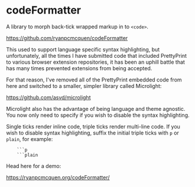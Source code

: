 # codeFormatter

A library to morph back-tick wrapped markup in to `<code>`.

https://github.com/ryanpcmcquen/codeFormatter

This used to support language specific syntax highlighting, but unfortunately, all the times I have submitted code that included PrettyPrint to various browser extension repositories, it has been an uphill battle that has many times prevented extensions from being accepted.

For that reason, I've removed all of the PrettyPrint embedded code from here and switched to a smaller, simpler library called Microlight:

https://github.com/asvd/microlight

Microlight also has the advantage of being language and theme agnostic. You now only need to specify if you wish to disable the syntax highlighting.

Single ticks render inline code, triple ticks render multi-line code. If you wish to disable syntax highlighting, suffix the initial triple ticks with `p` or `plain`, for example:

````
    ```p
    ```plain
````

Head here for a demo:

https://ryanpcmcquen.org/codeFormatter/
